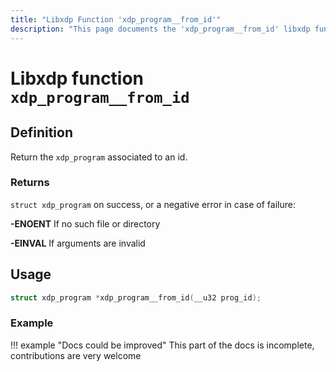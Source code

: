 ```yaml
---
title: "Libxdp Function 'xdp_program__from_id'"
description: "This page documents the 'xdp_program__from_id' libxdp function, including its definition, usage, program types that can use it, and examples."
---
```

# Libxdp function `xdp_program__from_id`

## Definition

Return the `xdp_program` associated to an id.

### Returns

`struct xdp_program` on success, or a negative error in case of failure:

**-ENOENT** If no such file or directory

**-EINVAL** If arguments are invalid
    
## Usage

```c
struct xdp_program *xdp_program__from_id(__u32 prog_id);
```

### Example

!!! example "Docs could be improved"
    This part of the docs is incomplete, contributions are very welcome
